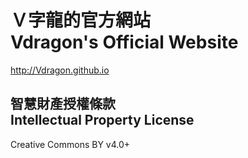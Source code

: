 # Ｖ字龍的官方網站<br />Vdragon's Official Website
<http://Vdragon.github.io>

## 智慧財產授權條款<br />Intellectual Property License
Creative Commons BY v4.0+
